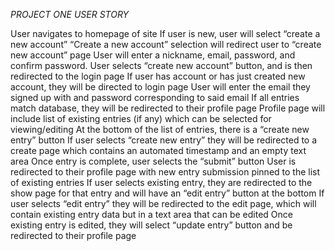 *PROJECT ONE USER STORY*

User navigates to homepage of site
If user is new, user will select “create a new account”
“Create a new account” selection will redirect user to “create new account” page
User will enter a nickname, email, password, and confirm password.
User selects “create new account” button, and is then redirected to the login page
If user has account or has just created new account, they will be directed to login page
User will enter the email they signed up with and password corresponding to said email
If all entries match database, they will be redirected to their profile page
Profile page will include list of existing entries (if any) which can be selected for viewing/editing
At the bottom of the list of entries, there is a “create new entry” button
If user selects “create new entry” they will be redirected to a create page which contains an automated timestamp and an empty text area
Once entry is complete, user selects the “submit” button
User is redirected to their profile page with new entry submission pinned to the list of existing entries
If user selects existing entry, they are redirected to the show page for that entry and will have an “edit entry” button at the bottom
If user selects “edit entry” they will be redirected to the edit page, which will contain existing entry data but in a text area that can be edited
Once existing entry is edited, they will select “update entry” button and be redirected to their profile page
